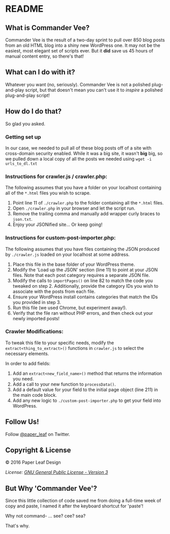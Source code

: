 # README

## What is Commander Vee?

Commander Vee is the result of a two-day sprint to pull over 850 blog posts from an old HTML blog into a shiny new WordPress one. It may not be the easiest, most elegant set of scripts ever. But it **did** save us 45 hours of manual content entry, so there's that!


## What can I do with it?

Whatever you want (no, seriously). Commander Vee is not a polished plug-and-play script, but that doesn't mean you can't use it to _inspire_ a polished plug-and-play script!

## How do I do that?

So glad you asked.

### Getting set up
In our case, we needed to pull all of these blog posts off of a site with cross-domain security enabled. While it was a big site, it wasn't **big** big, so we pulled down a local copy of all the posts we needed using
```wget -i urls_to_dl.txt```

### Instructions for crawler.js / crawler.php:

The following assumes that you have a folder on your localhost containing all of the `*.html` files you wish to scrape.

1. Point line 11 of `./crawler.php` to the folder containing all the `*.html` files.
2. Open `./crawler.php` in your browser and let the script run.
3. Remove the trailing comma and manually add wrapper curly braces to `json.txt`.
4. Enjoy your JSONified site... Or keep going!


### Instructions for custom-post-importer.php:
The following assumes that you have files containing the JSON produced by `./crawler.js` loaded on your localhost at some address.

1. Place this file in the base folder of your WordPress theme.
2. Modify the 'Load up the JSON' section (line 11) to point at your JSON files. Note that each post category requires a separate JSON file.
3. Modify the calls to `importPages()` on line 82 to match the code you tweaked on step 2. Additionally, provide the category IDs you wish to associate with the posts from each file.
4. Ensure your WordPress install contains categories that match the IDs you provided in step 3.
5. Run this file (we used Chrome, but experiment away!).
6. Verify that the file ran without PHP errors, and then check out your newly imported posts!

### Crawler Modifications:
To tweak this file to your specific needs, modify the `extract<thing_to_extract>()` functions in `crawler.js` to select the necessary elements.

In order to add fields:
1. Add an `extract<new_field_name>()` method that returns the information you need.
2. Add  a call to your new function to `processData()`.
3. Add a default value for your field to the initial page object (line 211) in the main code block.
4. Add any new logic to `./custom-post-importer.php` to get your field into WordPress.

## Follow Us!

Follow [@paper_leaf](https://twitter.com/paper_leaf) on Twitter.

## Copyright & License

© 2016 Paper Leaf Design

_License: [GNU General Public License - Version 3](https://github.com/paper-leaf/command-vee/blob/master/LICENSE)_

## But Why 'Commander Vee'?

Since this little collection of code saved me from doing a full-time week of copy and paste, I named it after the keyboard shortcut for 'paste'!

Why not command- ... see? cee? sea?

That's why.
